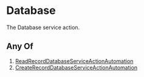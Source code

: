 # Database

The Database service action.

## Any Of

1. [ReadRecordDatabaseServiceActionAutomation](/docs/automation/action/service/database/readrecord)
2. [CreateRecordDatabaseServiceActionAutomation](/docs/automation/action/service/database/createrecord)

